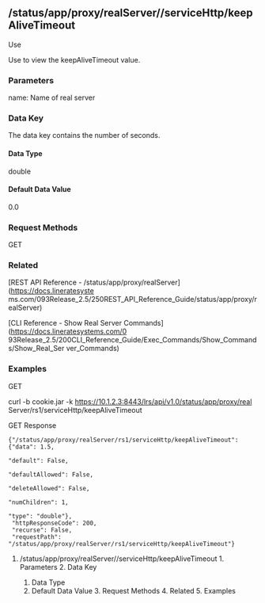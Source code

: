 ## /status/app/proxy/realServer/<name>/serviceHttp/keepAliveTimeout

Use

Use to view the keepAliveTimeout value.

### Parameters

name: Name of real server

### Data Key

The data key contains the number of seconds.

#### Data Type

double

#### Default Data Value

0.0

### Request Methods

GET

### Related

[REST API Reference - /status/app/proxy/realServer](https://docs.lineratesyste
ms.com/093Release_2.5/250REST_API_Reference_Guide/status/app/proxy/realServer)

[CLI Reference - Show Real Server Commands](https://docs.lineratesystems.com/0
93Release_2.5/200CLI_Reference_Guide/Exec_Commands/Show_Commands/Show_Real_Ser
ver_Commands)

### Examples

GET

curl -b cookie.jar -k https://10.1.2.3:8443/lrs/api/v1.0/status/app/proxy/real
Server/rs1/serviceHttp/keepAliveTimeout

GET Response

    
    {"/status/app/proxy/realServer/rs1/serviceHttp/keepAliveTimeout": {"data": 1.5,
                                                                       "default": False,
                                                                       "defaultAllowed": False,
                                                                       "deleteAllowed": False,
                                                                       "numChildren": 1,
                                                                       "type": "double"},
     "httpResponseCode": 200,
     "recurse": False,
     "requestPath": "/status/app/proxy/realServer/rs1/serviceHttp/keepAliveTimeout"}
    

  1. /status/app/proxy/realServer/<name>/serviceHttp/keepAliveTimeout
    1. Parameters
    2. Data Key
      1. Data Type
      2. Default Data Value
    3. Request Methods
    4. Related
    5. Examples

